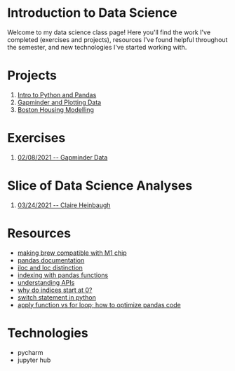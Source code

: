 # Introduction to Data Science

Welcome to my data science class page! Here you'll find the work I've completed (exercises and projects), resources I've found helpful throughout the
semester, and new technologies I've started working with.

# Projects

1. [Intro to Python and Pandas](project1.md)
2. [Gapminder and Plotting Data](project2/project2.md)
3. [Boston Housing Modelling](project3.html)

# Exercises

1. [02/08/2021 -- Gapminder Data](exercise_1.html)

# Slice of Data Science Analyses

1. [03/24/2021 -- Claire Heinbaugh](sliceOfDataAnalysis.md)

# Resources

* [making brew compatible with M1 chip](https://stackoverflow.com/questions/64963370/error-cannot-install-in-homebrew-on-arm-processor-in-intel-default-prefix-usr)
* [pandas documentation](https://pandas.pydata.org/docs/user_guide/index.html#user-guide)
* [iloc and loc distinction](https://www.analyticsvidhya.com/blog/2020/02/loc-iloc-pandas/)
* [indexing with pandas functions](https://pandas.pydata.org/pandas-docs/stable/user_guide/indexing.html)
* [understanding APIs](https://medium.com/@perrysetgo/what-exactly-is-an-api-69f36968a41f)
* [why do indices start at 0?](https://medium.com/analytics-vidhya/array-indexing-0-based-or-1-based-dd89d631d11c)
* [switch statement in python](https://stackoverflow.com/questions/60208/replacements-for-switch-statement-in-python)
* [apply function vs for loop; how to optimize pandas code](https://engineering.upside.com/a-beginners-guide-to-optimizing-pandas-code-for-speed-c09ef2c6a4d6)

# Technologies

* pycharm
* jupyter hub
